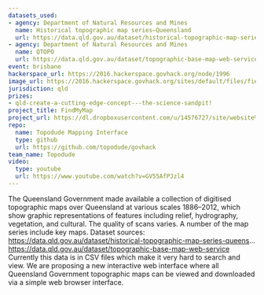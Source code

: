 ```yaml
---
datasets_used:
- agency: Department of Natural Resources and Mines
  name: Historical topographic map series—Queensland
  url: https://data.qld.gov.au/dataset/historical-topographic-map-series-queensland
- agency: Department of Natural Resources and Mines
  name: QTOPO
  url: https://data.qld.gov.au/dataset/topographic-base-map-web-service
event: brisbane
hackerspace_url: https://2016.hackerspace.govhack.org/node/1996
image_url: https://2016.hackerspace.govhack.org/sites/default/files/field/image/topodude.png
jurisdiction: qld
prizes:
- qld-create-a-cutting-edge-concept---the-science-sandpit!
project_title: FindMyMap
project_url: https://dl.dropboxusercontent.com/u/14576727/site/website%20code/index.html
repo:
  name: Topodude Mapping Interface
  type: github
  url: https://github.com/topodude/govhack
team_name: Topodude
video:
  type: youtube
  url: https://www.youtube.com/watch?v=GV55AfPJzl4
---
```


The Queensland Government made available a collection of digitised topographic maps over Queensland at various scales 1886–2012, which show graphic representations of features including relief, hydrography, vegetation, and cultural. The quality of scans varies. A number of the map series include key maps.
Dataset sources:
https://data.qld.gov.au/dataset/historical-topographic-map-series-queens...
https://data.qld.gov.au/dataset/topographic-base-map-web-service
Currently this data is in CSV files which make it very hard to search and view. We are proposing a new interactive web interface where all Queensland Government topographic maps can be viewed and downloaded via a simple web browser interface.